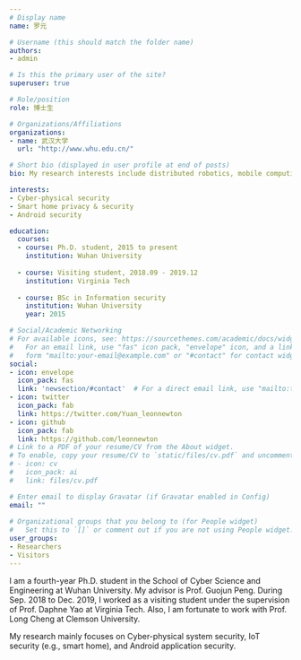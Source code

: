 ```yaml
---
# Display name
name: 罗元

# Username (this should match the folder name)
authors:
- admin

# Is this the primary user of the site?
superuser: true

# Role/position
role: 博士生 

# Organizations/Affiliations
organizations:
- name: 武汉大学
  url: "http://www.whu.edu.cn/"

# Short bio (displayed in user profile at end of posts)
bio: My research interests include distributed robotics, mobile computing and programmable matter.

interests:
- Cyber-physical security
- Smart home privacy & security
- Android security

education:
  courses:
  - course: Ph.D. student, 2015 to present
    institution: Wuhan University
   
  - course: Visiting student, 2018.09 - 2019.12
    institution: Virginia Tech
  
  - course: BSc in Information security
    institution: Wuhan University
    year: 2015

# Social/Academic Networking
# For available icons, see: https://sourcethemes.com/academic/docs/widgets/#icons
#   For an email link, use "fas" icon pack, "envelope" icon, and a link in the
#   form "mailto:your-email@example.com" or "#contact" for contact widget.
social:
- icon: envelope
  icon_pack: fas
  link: 'newsection/#contact'  # For a direct email link, use "mailto:test@example.org".
- icon: twitter
  icon_pack: fab
  link: https://twitter.com/Yuan_leonnewton
- icon: github
  icon_pack: fab
  link: https://github.com/leonnewton
# Link to a PDF of your resume/CV from the About widget.
# To enable, copy your resume/CV to `static/files/cv.pdf` and uncomment the lines below.  
# - icon: cv
#   icon_pack: ai
#   link: files/cv.pdf

# Enter email to display Gravatar (if Gravatar enabled in Config)
email: ""
  
# Organizational groups that you belong to (for People widget)
#   Set this to `[]` or comment out if you are not using People widget.  
user_groups:
- Researchers
- Visitors
---
```


I am a fourth-year Ph.D. student in the School of Cyber Science and Engineering at Wuhan University. My advisor is Prof. Guojun Peng. During Sep. 2018 to Dec. 2019, I worked as a visiting student under the supervision of Prof. Daphne Yao at Virginia Tech. Also, I am fortunate to work with Prof. Long Cheng at Clemson University.

My research mainly focuses on Cyber-physical system security, IoT security (e.g., smart home), and Android application security.
